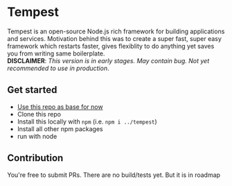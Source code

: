 # Tempest

Tempest is an open-source Node.js rich framework for building applications and services. Motivation behind this was to create a super fast, super easy framework which restarts faster, gives flexiblity to do anything yet saves you from writing same boilerplate.  
**DISCLAIMER**:  _This version is in early stages. May contain bug. Not yet recommended to use in production_.
## Get started
- [Use this repo as base for now](https://github.com/shahidcodes/tempest-example)
- Clone this repo
- Install this locally with `npm` (i.e. `npm i ../tempest`)
- Install all other npm packages
- run with node

## Contribution
You're free to submit PRs. There are no build/tests yet. But it is in roadmap
